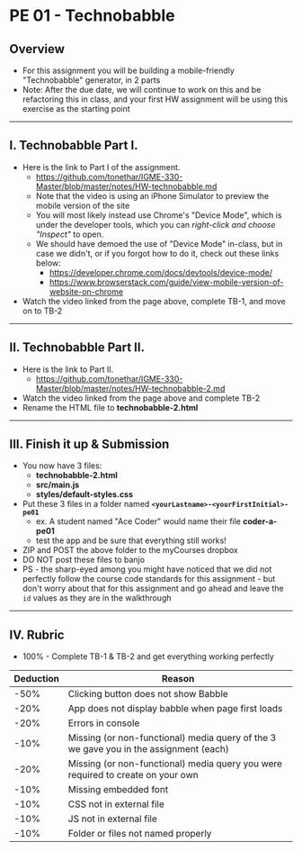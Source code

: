 # PE 01 - Technobabble

## Overview
- For this assignment you will be building a mobile-friendly "Technobabble" generator, in 2 parts
- Note: After the due date, we will continue to work on this and be refactoring this in class, and your first HW assignment will be using this exercise as the starting point

<hr>

## I. Technobabble Part I.

- Here is the link to Part I of the assignment.
  - https://github.com/tonethar/IGME-330-Master/blob/master/notes/HW-technobabble.md
  - Note that the video is using an iPhone Simulator to preview the mobile version of the site
  - You will most likely instead use Chrome's "Device Mode", which is under the developer tools, which you can *right-click and choose "Inspect"* to open. 
  - We should have demoed the use of "Device Mode" in-class, but in case we didn't, or if you forgot how to do it, check out these links below:
    - https://developer.chrome.com/docs/devtools/device-mode/
    - https://www.browserstack.com/guide/view-mobile-version-of-website-on-chrome
 - Watch the video linked from the page above, complete TB-1, and move on to TB-2


<hr>

## II. Technobabble Part II.

- Here is the link to Part II.
  - https://github.com/tonethar/IGME-330-Master/blob/master/notes/HW-technobabble-2.md
- Watch the video linked from the page above and complete TB-2
- Rename the HTML file to **technobabble-2.html** 

<hr>

## III. Finish it up & Submission

- You now have 3 files:
  - **technobabble-2.html** 
  - **src/main.js**
  - **styles/default-styles.css**
- Put these 3 files in a folder named **`<yourLastname>-<yourFirstInitial>-pe01`**
  - ex. A student named "Ace Coder" would name their file **coder-a-pe01**
  - test the app and be sure that everything still works!
- ZIP and POST the above folder to the myCourses dropbox
- DO NOT post these files to banjo 
- PS - the sharp-eyed among you might have noticed that we did not perfectly follow the course code standards for this assignment - but don't worry about that for this assignment and go ahead and leave the `id` values as they are in the walkthrough

<hr>

## IV. Rubric

- 100%  - Complete TB-1 & TB-2 and get everything working perfectly 


| Deduction  | Reason  |
|---|---|
| -50%  | Clicking button does not show Babble |
| -20%  | App does not display babble when page first loads  |
| -20%  | Errors in console  |
| -10%  | Missing (or non-functional) media query of the 3 we gave you in the assignment (each)  |
| -20%  | Missing (or non-functional) media query you were required to create on your own  |
| -10%  | Missing embedded font |
| -10%  | CSS not in external file |
| -10%  | JS not in external file |
| -10%  | Folder or files not named properly |
